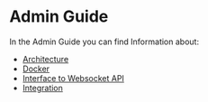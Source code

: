 # Admin Guide

In the Admin Guide you can find Information about:

- [Architecture](architecture.md)
- [Docker](docker.md)
- [Interface to Websocket API](interface.md)
- [Integration](integration.md)